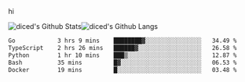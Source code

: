 hi

<img align="center" style="padding:0" src="https://github-readme-stats-diced.vercel.app/api?username=diced&show_icons=true&count_private=true&include_all_commits=true&hide=contribs&hide_border=true&hide_title=true&hide_border=true&theme=transparent" alt="diced's Github Stats"><img align="center" style="padding:0" src="https://github-readme-stats-diced.vercel.app/api/top-langs/?username=diced&layout=compact&hide_border=true&theme=transparent" alt="diced's Github Langs">

<!--START_SECTION:waka-->

```txt
Go            3 hrs 9 mins    ████████▓░░░░░░░░░░░░░░░░   34.49 %
TypeScript    2 hrs 26 mins   ██████▓░░░░░░░░░░░░░░░░░░   26.58 %
Python        1 hr 10 mins    ███▒░░░░░░░░░░░░░░░░░░░░░   12.87 %
Bash          35 mins         █▓░░░░░░░░░░░░░░░░░░░░░░░   06.53 %
Docker        19 mins         █░░░░░░░░░░░░░░░░░░░░░░░░   03.48 %
```

<!--END_SECTION:waka-->
